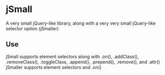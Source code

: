 # jSmall
A very small jQuery-like library, along with a very very small jQuery-like selector option (jSmaller)

## Use
jSmall supports element selectors along with .on(), .addClass(), .removeClass(), .toggleClass, .append(), .prepend(), .remove(), and .attr()
jSmaller supports element selectors and .on()
